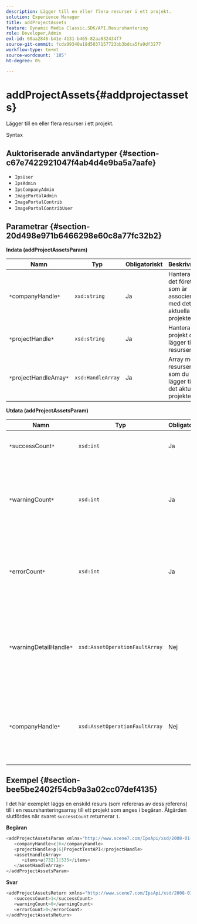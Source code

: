 ```yaml
---
description: Lägger till en eller flera resurser i ett projekt.
solution: Experience Manager
title: addProjectAssets
feature: Dynamic Media Classic,SDK/API,Resurshantering
role: Developer,Admin
exl-id: 60aa2846-b41e-4131-b465-82aa832434f7
source-git-commit: fcda99340a18d5037157723bb3bdca5fa9df3277
workflow-type: tm+mt
source-wordcount: '185'
ht-degree: 0%

---
```


# addProjectAssets{#addprojectassets}

Lägger till en eller flera resurser i ett projekt.

Syntax

## Auktoriserade användartyper {#section-c67e7422921047f4ab4d4e9ba5a7aafe}

* `IpsUser`
* `IpsAdmin`
* `IpsCompanyAdmin`
* `ImagePortalAdmin`
* `ImagePortalContrib`
* `ImagePortalContribUser`

## Parametrar {#section-20d498e971b6466298e60c8a77fc32b2}

**Indata (addProjectAssetsParam)**

| Namn | Typ | Obligatoriskt | Beskrivning |
|---|---|---|---|
| `*`companyHandle`*` | `xsd:string` | Ja | Hantera till det företag som är associerat med det aktuella projektet. |
| `*`projectHandle`*` | `xsd:string` | Ja | Hantera det projekt du lägger till resurser i. |
| `*`projectHandleArray`*` | `xsd:HandleArray` | Ja | Array med resurser som du lägger till i det aktuella projektet. |

**Utdata (addProjectAssetsParam)**

| Namn | Typ | Obligatoriskt | Beskrivning |
|---|---|---|---|
| `*`successCount`*` | `xsd:int` | Ja | Antalet resurser som lagts till. |
| `*`warningCount`*` | `xsd:int` | Ja | Antalet varningar som genereras när åtgärden försökte lägga till resurser i ett projekt. |
| `*`errorCount`*` | `xsd:int` | Ja | Antalet fel som genererades när åtgärden försökte lägga till resurser i ett projekt. |
| `*`warningDetailHandle`*` | `xsd:AssetOperationFaultArray` | Nej | Array med varningar som genereras av resurser när åtgärden försökte lägga till dem i ett projekt. |
| `*`companyHandle`*` | `xsd:AssetOperationFaultArray` | Nej | Array med fel som genereras av resurser när åtgärden försökte lägga till dem i ett projekt. |

## Exempel {#section-bee5be2402f54cb9a3a02cc07def4135}

I det här exemplet läggs en enskild resurs (som refereras av dess referens) till i en resurshanteringsarray till ett projekt som anges i begäran. Åtgärden slutfördes när svaret `successCount` returnerar `1`.

**Begäran**

```java
<addProjectAssetsParam xmlns="http://www.scene7.com/IpsApi/xsd/2008-01-15">
   <companyHandle>c|6</companyHandle>
   <projectHandle>p|6|ProjectTestAPI</projectHandle>
   <assetHandleArray>
      <items>a|732|1|535</items>
   </assetHandleArray>
</addProjectAssetsParam>
```

**Svar**

```java
<addProjectAssetsReturn xmlns="http://www.scene7.com/IpsApi/xsd/2008-01-15">
   <successCount>1</successCount>
   <warningCount>0</warningCount>
   <errorCount>0</errorCount>
</addProjectAssetsReturn>
```
